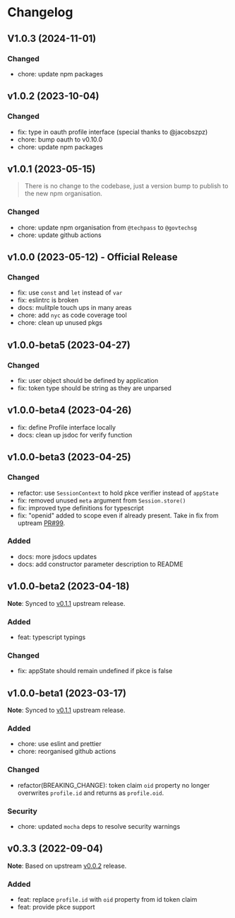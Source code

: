 # Changelog

## V1.0.3 (2024-11-01)

### Changed

- chore: update npm packages

## v1.0.2 (2023-10-04)

### Changed

- fix: type in oauth profile interface (special thanks to @jacobszpz)
- chore: bump oauth to v0.10.0
- chore: update npm packages

## v1.0.1 (2023-05-15)

> There is no change to the codebase, just a version bump to publish to the new npm organisation.

### Changed

- chore: update npm organisation from `@techpass` to `@govtechsg`
- chore: update github actions

## v1.0.0 (2023-05-12) - Official Release

### Changed

- fix: use `const` and `let` instead of `var`
- fix: eslintrc is broken
- docs: mulitple touch ups in many areas
- chore: add `nyc` as code coverage tool
- chore: clean up unused pkgs

## v1.0.0-beta5 (2023-04-27)

### Changed

- fix: user object should be defined by application
- fix: token type should be string as they are unparsed

## v1.0.0-beta4 (2023-04-26)

- fix: define Profile interface locally
- docs: clean up jsdoc for verify function

## v1.0.0-beta3 (2023-04-25)

### Changed

- refactor: use `SessionContext` to hold pkce verifier instead of `appState`
- fix: removed unused `meta` argument from `Session.store()`
- fix: improved type definitions for typescript
- fix: "openid" added to scope even if already present. Take in fix from uptream [PR#99](https://github.com/jaredhanson/passport-openidconnect/pull/99).

### Added

- docs: more jsdocs updates
- docs: add constructor parameter description to README

## v1.0.0-beta2 (2023-04-18)

**Note**: Synced to [v0.1.1](https://github.com/jaredhanson/passport-openidconnect/releases/tag/v0.1.1) upstream release.

### Added

- feat: typescript typings

### Changed

- fix: appState should remain undefined if pkce is false

## v1.0.0-beta1 (2023-03-17)

**Note**: Synced to [v0.1.1](https://github.com/jaredhanson/passport-openidconnect/releases/tag/v0.1.1) upstream release.

### Added

- chore: use eslint and prettier
- chore: reorganised github actions

### Changed

- refactor(BREAKING_CHANGE): token claim `oid` property no longer overwrites `profile.id` and returns as `profile.oid`.

### Security

- chore: updated `mocha` deps to resolve security warnings

## v0.3.3 (2022-09-04)

**Note**: Based on upstream [v0.0.2](https://github.com/jaredhanson/passport-openidconnect/releases/tag/v0.0.2) release.

### Added

- feat: replace `profile.id` with `oid` property from id token claim
- feat: provide pkce support
